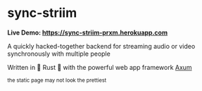 # sync-striim


**Live Demo: https://sync-striim-prxm.herokuapp.com**

A quickly hacked-together backend for streaming audio or video synchronously with multiple people

Written in 🦀 Rust 🦀 with the powerful web app framework [Axum](https://github.com/tokio-rs/axum)

<sub> the static page may not look the prettiest </sub>
